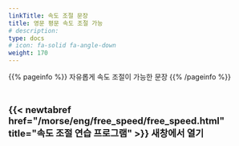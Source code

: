 ```yaml
---
linkTitle: 속도 조절 문장
title: 영문 평문 속도 조절 가능
# description: 
type: docs
# icon: fa-solid fa-angle-down
weight: 170
---
```


{{% pageinfo %}}
자유롭게 속도 조절이 가능한 문장
{{% /pageinfo %}}

<br>

<b><span style="font-size:130%">{{< newtabref href="/morse/eng/free_speed/free_speed.html" title="속도 조절 연습 프로그램" >}} 새창에서 열기</span></b>

